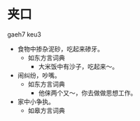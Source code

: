 # 夹口
gaeh7 keu3
+ 食物中掺杂泥砂，吃起来碜牙。
  * 如东方言词典
    - 大米饭中有沙子，吃起来～。
+ 闹纠纷，吵嘴。
  * 如东方言词典
    - 他俫两个又～，你去做做思想工作。
+ 家中小争执。
  * 如皋方言词典
